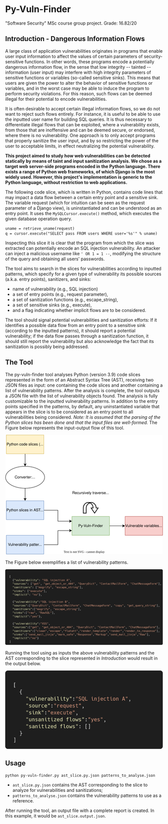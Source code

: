 # Py-Vuln-Finder
"Software Security" MSc course group project. Grade: 16.82/20

## Introduction - Dangerous Information Flows

A large class of application vulnerabilities originates in programs that enable user input information to affect the values of certain parameters of security-sensitive functions. In other words, these programs encode a potentially dangerous information flow, in the sense that low integrity -- tainted -- information (user input) may interfere with high integrity parameters of sensitive functions or variables (so-called sensitive sinks). This means that users are given the power to alter the behavior of sensitive functions or variables, and in the worst case may be able to induce the program to perform security violations. For this reason, such flows can be deemed illegal for their potential to encode vulnerabilities.

It is often desirable to accept certain illegal information flows, so we do not want to reject such flows entirely. For instance, it is useful to be able to use the inputted user name for building SQL queries. It is thus necessary to differentiate illegal flows that can be exploited, where a vulnerability exists, from those that are inoffensive and can be deemed secure, or endorsed, where there is no vulnerability. One approach is to only accept programs that properly sanitize the user input, and by so restricting the power of the user to acceptable limits, in effect neutralizing the potential vulnerability.

**This project aimed to study how web vulnerabilities can be detected statically by means of taint and input sanitization analysis. We chose as a target web server-side programs encoded in the Python language. There exists a range of Python web frameworks, of which Django is the most widely used. However, this project's implementation is generic to the Python language, without restriction to web applications.**

The following code slice, which is written in Python, contains code lines that may impact a data flow between a certain entry point and a sensitive sink. The variable request (which for intuition can be seen as the request parameter of a Django view), is uninstantiated and can be understood as an entry point. It uses the ```MySQLCursor.execute()``` method, which executes the given database operation query.

```
uname = retrieve_uname(request)
q = cursor.execute("SELECT pass FROM users WHERE user='%s'" % uname)
```

Inspecting this slice it is clear that the program from which the slice was extracted can potentially encode an SQL injection vulnerability. An attacker can inject a malicious username like ```' OR 1 = 1 --```, modifying the structure of the query and obtaining all users' passwords.

The tool aims to search in the slices for vulnerabilities according to inputted patterns, which specify for a given type of vulnerability its possible sources (a.k.a. entry points), sanitizers, and sinks:

* name of vulnerability (e.g., SQL injection)
* a set of entry points (e.g., request parameter),
* a set of sanitization functions (e.g., escape_string),
* a set of sensitive sinks (e.g., execute),
* and a flag indicating whether implicit flows are to be considered.

The tool should signal potential vulnerabilities and sanitization efforts: If it identifies a possible data flow from an entry point to a sensitive sink (according to the inputted patterns), it should report a potential vulnerability; if the data flow passes through a sanitization function, it should still report the vulnerability but also acknowledge the fact that its sanitization is possibly being addressed.

## The Tool

The py-vuln-finder tool analyses Python (version 3.9) code slices represented in the form of an Abstract Syntax Tree (AST), receiving two JSON files as input: one containing the code slices and another containing a list of vulnerability patterns. After the analysis is complete, the tool outputs a JSON file with the list of vulnerability objects found. The analysis is fully customizable to the inputted vulnerability patterns. In addition to the entry points specified in the patterns, by default, any uninstantiated variable that appears in the slice is to be considered as an entry point to all vulnerabilities being considered.
_Note: It is assumed that the parsing of the Python slices has been done and that the input files are well-formed._
The Figure below represents the input-output flow of this tool.

![The Py-Vuln-Finder Tool](https://github.com/HenriqueCandeias/Py-Vuln-Finder/blob/main/The%20Py-Vuln-Finder%20Tool.svg)

The Figure below exemplifies a list of vulnerability patterns.

![Example of Vulnerability Patterns](https://github.com/HenriqueCandeias/Py-Vuln-Finder/blob/main/Example%20of%20Vulnerability%20Patterns.png)

Running the tool using as inputs the above vulnerability patterns and the AST corresponding to the slice represented in _Introduction_ would result in the output below.

![Output File Example](https://github.com/HenriqueCandeias/Py-Vuln-Finder/blob/main/Output%20File%20Example.png)


## Usage

```python py-vuln-finder.py ast_slice.py.json patterns_to_analyse.json```

* ```ast_slice.py.json``` contains the AST corresponding to the slice to analyze for vulnerabilities and sanitizations;
* ```patterns_to_analyse.json``` contains the vulnerability patterns to use as a reference.

After running the tool, an output file with a complete report is created. In this example, it would be ```ast_slice.output.json```.

